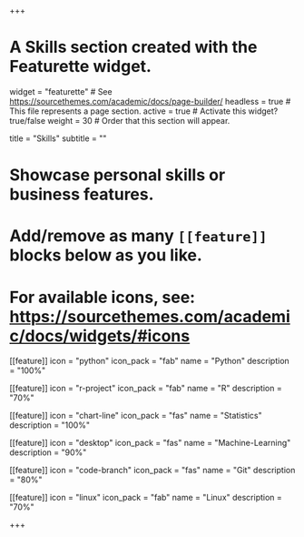 +++
# A Skills section created with the Featurette widget.
widget = "featurette"  # See https://sourcethemes.com/academic/docs/page-builder/
headless = true  # This file represents a page section.
active = true  # Activate this widget? true/false
weight = 30  # Order that this section will appear.

title = "Skills"
subtitle = ""

# Showcase personal skills or business features.
#
# Add/remove as many `[[feature]]` blocks below as you like.
#
# For available icons, see: https://sourcethemes.com/academic/docs/widgets/#icons

[[feature]]
  icon = "python"
  icon_pack = "fab"
  name = "Python"
  description = "100%"

[[feature]]
  icon = "r-project"
  icon_pack = "fab"
  name = "R"
  description = "70%"

[[feature]]
  icon = "chart-line"
  icon_pack = "fas"
  name = "Statistics"
  description = "100%"

[[feature]]
  icon = "desktop"
  icon_pack = "fas"
  name = "Machine-Learning"
  description = "90%"

[[feature]]
  icon = "code-branch"
  icon_pack = "fas"
  name = "Git"
  description = "80%"

[[feature]]
  icon = "linux"
  icon_pack = "fab"
  name = "Linux"
  description = "70%"

+++

